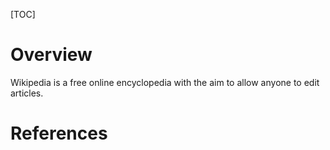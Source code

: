 [TOC]

# Overview

Wikipedia is a free online encyclopedia with the aim to allow anyone to
edit articles.

# References

[wiki]: https://en.wikipedia.org/wiki/Wikipedia
